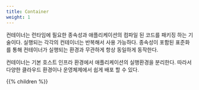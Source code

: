 ```yaml
---
title: Container
weight: 1
---
```


컨테이너는 런타임에 필요한 종속성과 애플리케이션의 컴파일 된 코드를 패키징 하는 기술이다. 실행되는 각각의 컨테이너는 반복해서 사용 가능하다. 종속성이 포함된 표준화를 통해 컨테이너가 실행되는 환경과 무관하게 항상 동일하게 동작한다.

컨테이너는 기본 호스트 인프라 환경에서 애플리케이션의 실행환경을 분리한다. 따라서 다양한 클라우드 환경이나 운영체제에서 쉽게 배포 할 수 있다.

{{% children %}}
